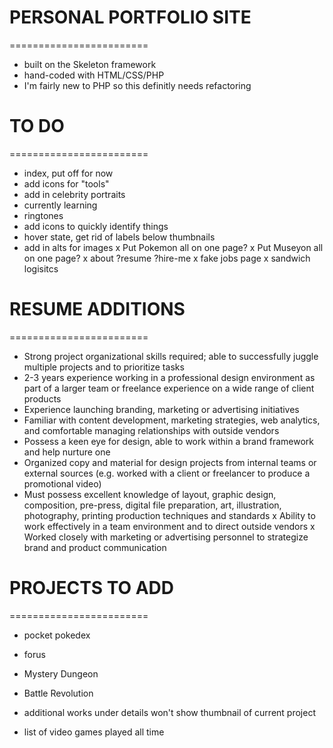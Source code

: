 # PERSONAL PORTFOLIO SITE
========================
- built on the Skeleton framework
- hand-coded with HTML/CSS/PHP
- I'm fairly new to PHP so this definitly needs refactoring


# TO DO
========================
- index, put off for now
- add icons for "tools"
- add in celebrity portraits
- currently learning
- ringtones
- add icons to quickly identify things
- hover state, get rid of labels below thumbnails
- add in alts for images
x Put Pokemon all on one page?
x Put Museyon all on one page?
x about ?resume ?hire-me
x fake jobs page
	x sandwich logisitcs


# RESUME ADDITIONS
========================
- Strong project organizational skills required; able to successfully juggle multiple projects and to prioritize tasks
- 2-3 years experience working in a professional design environment as part of a larger team or freelance experience on a wide range of client products
- Experience launching branding, marketing or advertising initiatives
- Familiar with content development, marketing strategies, web analytics, and comfortable managing relationships with outside vendors
- Possess a keen eye for design, able to work within a brand framework and help nurture one
- Organized copy and material for design projects from internal teams or external sources (e.g. worked with a client or freelancer to produce a promotional video)
- Must possess excellent knowledge of layout, graphic design, composition, pre-press, digital file preparation, art, illustration, photography, printing production techniques and standards
x Ability to work effectively in a team environment and to direct outside vendors
x Worked closely with marketing or advertising personnel to strategize brand and product communication


# PROJECTS TO ADD
========================
- pocket pokedex
- forus
- Mystery Dungeon
- Battle Revolution

- additional works under details won't show thumbnail of current project

- list of video games played all time